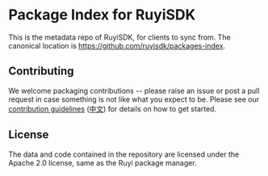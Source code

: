 # Package Index for RuyiSDK

This is the metadata repo of RuyiSDK, for clients to sync from.
The canonical location is https://github.com/ruyisdk/packages-index.

## Contributing

We welcome packaging contributions -- please raise an issue or post a pull
request in case something is not like what you expect to be.
Please see our [contribution guidelines](./CONTRIBUTING.md) ([中文](./CONTRIBUTING.zh.md)) for details on how to get started.

## License

The data and code contained in the repository are licensed under the Apache
2.0 license, same as the Ruyi package manager.
